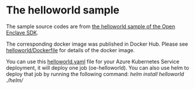 # The helloworld sample

The sample source codes are from [the helloworld sample of the Open Enclave SDK](https://github.com/openenclave/openenclave/tree/master/samples/helloworld).

The corresponding docker image was published in Docker Hub. Please see [helloworld/Dockerfile](Dockerfile) for details of the docker image.

You can use this [helloworld.yaml](helm/templates/helloworld.yaml) file for your Azure Kubernetes Service deployment, it will deploy one job (oe-helloworld). You can also use helm to deploy that job by running the following command: *helm install helloworld ./helm/*
